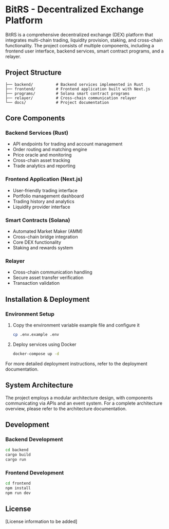 # BitRS - Decentralized Exchange Platform

BitRS is a comprehensive decentralized exchange (DEX) platform that integrates multi-chain trading, liquidity provision, staking, and cross-chain functionality. The project consists of multiple components, including a frontend user interface, backend services, smart contract programs, and a relayer.

## Project Structure

```
├── backend/          # Backend services implemented in Rust
├── frontend/         # Frontend application built with Next.js
├── programs/         # Solana smart contract programs
├── relayer/          # Cross-chain communication relayer
└── docs/             # Project documentation
```

## Core Components

### Backend Services (Rust)
- API endpoints for trading and account management
- Order routing and matching engine
- Price oracle and monitoring
- Cross-chain asset tracking
- Trade analytics and reporting

### Frontend Application (Next.js)
- User-friendly trading interface
- Portfolio management dashboard
- Trading history and analytics
- Liquidity provider interface

### Smart Contracts (Solana)
- Automated Market Maker (AMM)
- Cross-chain bridge integration
- Core DEX functionality
- Staking and rewards system

### Relayer
- Cross-chain communication handling
- Secure asset transfer verification
- Transaction validation

## Installation & Deployment

### Environment Setup
1. Copy the environment variable example file and configure it
   ```bash
   cp .env.example .env
   ```

2. Deploy services using Docker
   ```bash
   docker-compose up -d
   ```

For more detailed deployment instructions, refer to the deployment documentation.

## System Architecture

The project employs a modular architecture design, with components communicating via APIs and an event system. For a complete architecture overview, please refer to the architecture documentation.

## Development

### Backend Development
```bash
cd backend
cargo build
cargo run
```

### Frontend Development
```bash
cd frontend
npm install
npm run dev
```

## License

[License information to be added]